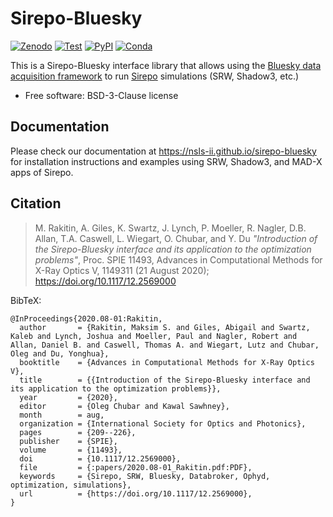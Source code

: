 # Sirepo-Bluesky

[![Zenodo](https://zenodo.org/badge/243052461.svg)](https://zenodo.org/badge/latestdoi/243052461)
[![Test](https://github.com/NSLS-II/sirepo-bluesky/actions/workflows/testing.yml/badge.svg)](https://github.com/NSLS-II/sirepo-bluesky/actions/workflows/testing.yml)
[![PyPI](https://img.shields.io/pypi/v/sirepo-bluesky.svg?logo=pypi&logoColor=white&label=PyPI)](https://pypi.python.org/pypi/sirepo-bluesky)
[![Conda](https://img.shields.io/conda/vn/conda-forge/sirepo-bluesky.svg?logo=conda-forge&logoColor=white)](https://anaconda.org/conda-forge/sirepo-bluesky)

This is a Sirepo-Bluesky interface library that allows using the [Bluesky data
acquisition framework](https://blueskyproject.io) to run [Sirepo](https://github.com/radiasoft/sirepo) simulations (SRW, Shadow3, etc.)

* Free software: BSD-3-Clause license


## Documentation

Please check our documentation at https://nsls-ii.github.io/sirepo-bluesky for
installation instructions and examples using SRW, Shadow3, and MAD-X apps of
Sirepo.


## Citation

> M. Rakitin, A. Giles, K. Swartz, J. Lynch, P. Moeller, R. Nagler, D.B. Allan, T.A. Caswell, L. Wiegart, O. Chubar, and Y. Du _"Introduction of the Sirepo-Bluesky interface and its application to the optimization problems"_, Proc. SPIE 11493, Advances in Computational Methods for X-Ray Optics V, 1149311 (21 August 2020); https://doi.org/10.1117/12.2569000

BibTeX:
```
@InProceedings{2020.08-01:Rakitin,
  author       = {Rakitin, Maksim S. and Giles, Abigail and Swartz, Kaleb and Lynch, Joshua and Moeller, Paul and Nagler, Robert and Allan, Daniel B. and Caswell, Thomas A. and Wiegart, Lutz and Chubar, Oleg and Du, Yonghua},
  booktitle    = {Advances in Computational Methods for X-Ray Optics V},
  title        = {{Introduction of the Sirepo-Bluesky interface and its application to the optimization problems}},
  year         = {2020},
  editor       = {Oleg Chubar and Kawal Sawhney},
  month        = aug,
  organization = {International Society for Optics and Photonics},
  pages        = {209--226},
  publisher    = {SPIE},
  volume       = {11493},
  doi          = {10.1117/12.2569000},
  file         = {:papers/2020.08-01_Rakitin.pdf:PDF},
  keywords     = {Sirepo, SRW, Bluesky, Databroker, Ophyd, optimization, simulations},
  url          = {https://doi.org/10.1117/12.2569000},
}
```
